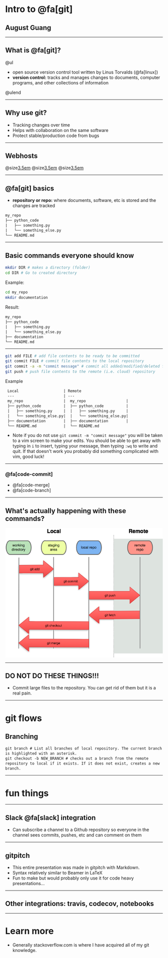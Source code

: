 # Intro to @fa[git]
## August Guang

---

## What is @fa[git]?

@ul

 - open source version control tool written by Linus Torvalds (@fa[linux])
 - **version control:** tracks and manages changes to documents, computer programs, and other collections of information

@ulend

---

## Why use git?

 * Tracking changes over time
 * Helps with collaboration on the same software
 * Protect stable/production code from bugs

---

## Webhosts

@size[3.5em](@fa[gitlab])
@size[3.5em](@fa[github])
@size[3.5em](@fa[bitbucket])

---

## @fa[git] basics

 * **repository or repo:** where documents, software, etc is stored and the changes are tracked

```text
my_repo
├── python_code
|   ├── something.py
|   └── something_else.py
└── README.md

```

---

## Basic commands everyone should know

```bash
mkdir DIR # makes a directory (folder)
cd DIR # Go to created directory
```

Example:
```bash
cd my_repo
mkdir documentation
```

Result:
```text
my_repo
├── python_code
|   ├── something.py
|   └── something_else.py
├── documentation
└── README.md
```

---

```bash
git add FILE # add file contents to be ready to be committed
git commit FILE # commit file contents to the local repository
git commit -a -m "commit message" # commit all added/modified/deleted file contents with specific message
git push # push file contents to the remote (i.e. cloud) repository
```

Example
```text
 Local                    |	Remote
 ---                      | ---
 my_repo                  |  my_repo                  | 
 ├── python_code          |  ├── python_code          |
 |   ├── something.py     |  |   ├── something.py     |
 |   └── something_else.py|  |   └── something_else.py|
 ├── documentation        |  ├── documentation        |
 └── README.md            |  └── README.md
```



 * Note if you do not use `git commit -m "commit message"` you will be taken to a vim screen to make your edits. You should be able to get away with typing in `i` to insert, typing your message, then typing `:wq` to write and quit. If that doesn't work you probably did something complicated with vim, good luck!

---

### @fa[code-commit]

 * @fa[code-merge]
 * @fa[code-branch]

---

## What's actually happening with these commands?

![](img/git-local-remotes.png)

---

## DO NOT DO THESE THINGS!!!

 * Commit large files to the repository. You can get rid of them but it is a real pain.

---

# git flows

## Branching

```
git branch # List all branches of local repository. The current branch is highlighted with an asterisk.
git checkout -b NEW_BRANCH # checks out a branch from the remote repository to local if it exists. If it does not exist, creates a new branch.
```

---

# fun things

---

## Slack @fa[slack] integration

 * Can subscribe a channel to a Github repository so everyone in the channel sees commits, pushes, etc and can comment on them

---

## gitpitch

 * This entire presentation was made in gitpitch with Markdown.
 * Syntax relatively similar to Beamer in LaTeX
 * Fun to make but would probably only use it for code heavy presentations...

---

## Other integrations: travis, codecov, notebooks

---

# Learn more

 * Generally stackoverflow.com is where I have acquired all of my git knowledge.